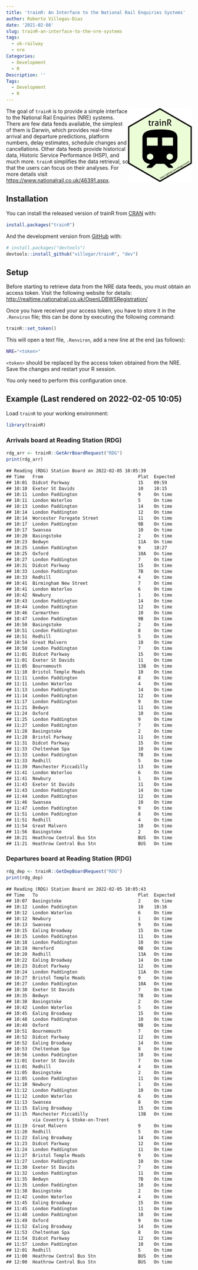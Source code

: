```yaml
---
title: 'trainR: An Interface to the National Rail Enquiries Systems'
author: Roberto Villegas-Diaz
date: '2021-02-08'
slug: trainR-an-interface-to-the-nre-systems
tags:
  - uk-railway
  - nre
Categories:
  - Development
  - R
Description: ''
Tags:
  - Development
  - R
---
```


<img src="https://raw.githubusercontent.com/villegar/trainR/main/inst/images/logo.png" alt="logo" align="right" height=200px/>

The goal of `trainR` is to provide a simple interface to the 
National Rail Enquiries (NRE) systems. There are few data feeds 
available, the simplest of them is Darwin, which provides real-time 
arrival and departure predictions, platform numbers, delay estimates, 
schedule changes and cancellations. Other data feeds provide historical 
data, Historic Service Performance (HSP), and much more. `trainR` 
simplifies the data retrieval, so that the users can focus on their 
analyses. For more details visit 
https://www.nationalrail.co.uk/46391.aspx.

## Installation

You can install the released version of trainR from [CRAN](https://CRAN.R-project.org) with:

``` r
install.packages("trainR")
```

And the development version from [GitHub](https://github.com/) with:

``` r
# install.packages("devtools")
devtools::install_github("villegar/trainR", "dev")
```

## Setup
Before starting to retrieve data from the NRE data feeds, you must obtain an access token. 
Visit the following website for details: http://realtime.nationalrail.co.uk/OpenLDBWSRegistration/

Once you have received your access token, you have to store it in the `.Renviron` file; this can be 
done by executing the following command:


```r
trainR::set_token()
```

This will open a text file, `.Renviron`, add a new line at the end (as follows):

```bash
NRE="<token>"
```

`<token>` should be replaced by the access token obtained from the NRE. Save the changes and restart 
your R session.

You only need to perform this configuration once.

## Example (Last rendered on 2022-02-05 10:05)

Load `trainR` to your working environment:

```r
library(trainR)
```

### Arrivals board at Reading Station (RDG)


```r
rdg_arr <- trainR::GetArrBoardRequest("RDG")
print(rdg_arr)
```

```
## Reading (RDG) Station Board on 2022-02-05 10:05:39
## Time   From                                    Plat  Expected
## 10:01  Didcot Parkway                          15    09:59
## 10:10  Exeter St Davids                        10    10:15
## 10:11  London Paddington                       9     On time
## 10:11  London Waterloo                         5     On time
## 10:13  London Paddington                       14    On time
## 10:14  London Paddington                       12    On time
## 10:14  Worcester Foregate Street               11    On time
## 10:17  London Paddington                       9B    On time
## 10:17  Swansea                                 10    On time
## 10:20  Basingstoke                             2     On time
## 10:23  Bedwyn                                  11A   On time
## 10:25  London Paddington                       9     10:27
## 10:25  Oxford                                  10A   On time
## 10:27  London Paddington                       7     On time
## 10:31  Didcot Parkway                          15    On time
## 10:33  London Paddington                       7B    On time
## 10:33  Redhill                                 4     On time
## 10:41  Birmingham New Street                   7     On time
## 10:41  London Waterloo                         6     On time
## 10:42  Newbury                                 1     On time
## 10:43  London Paddington                       14    On time
## 10:44  London Paddington                       12    On time
## 10:46  Carmarthen                              10    On time
## 10:47  London Paddington                       9B    On time
## 10:50  Basingstoke                             2     On time
## 10:51  London Paddington                       8     On time
## 10:51  Redhill                                 5     On time
## 10:54  Great Malvern                           10    On time
## 10:58  London Paddington                       7     On time
## 11:01  Didcot Parkway                          15    On time
## 11:01  Exeter St Davids                        11    On time
## 11:05  Bournemouth                             13B   On time
## 11:10  Bristol Temple Meads                    10    On time
## 11:11  London Paddington                       8     On time
## 11:11  London Waterloo                         4     On time
## 11:13  London Paddington                       14    On time
## 11:14  London Paddington                       12    On time
## 11:17  London Paddington                       9     On time
## 11:21  Bedwyn                                  11    On time
## 11:24  Oxford                                  10    On time
## 11:25  London Paddington                       9     On time
## 11:27  London Paddington                       7     On time
## 11:28  Basingstoke                             2     On time
## 11:28  Bristol Parkway                         11    On time
## 11:31  Didcot Parkway                          15    On time
## 11:33  Cheltenham Spa                          10    On time
## 11:33  London Paddington                       7B    On time
## 11:33  Redhill                                 5     On time
## 11:39  Manchester Piccadilly                   13    On time
## 11:41  London Waterloo                         6     On time
## 11:41  Newbury                                 1     On time
## 11:43  Exeter St Davids                        11    On time
## 11:43  London Paddington                       14    On time
## 11:44  London Paddington                       12    On time
## 11:46  Swansea                                 10    On time
## 11:47  London Paddington                       9     On time
## 11:51  London Paddington                       8     On time
## 11:51  Redhill                                 4     On time
## 11:54  Great Malvern                           10    On time
## 11:56  Basingstoke                             2     On time
## 10:21  Heathrow Central Bus Stn                BUS   On time
## 11:21  Heathrow Central Bus Stn                BUS   On time
```

### Departures board at Reading Station (RDG)


```r
rdg_dep <- trainR::GetDepBoardRequest("RDG")
print(rdg_dep)
```

```
## Reading (RDG) Station Board on 2022-02-05 10:05:43
## Time   To                                      Plat  Expected
## 10:07  Basingstoke                             2     On time
## 10:12  London Paddington                       10    10:16
## 10:12  London Waterloo                         6     On time
## 10:12  Newbury                                 1     On time
## 10:13  Swansea                                 9     On time
## 10:15  Ealing Broadway                         15    On time
## 10:15  London Paddington                       11    On time
## 10:18  London Paddington                       10    On time
## 10:19  Hereford                                9B    On time
## 10:20  Redhill                                 13A   On time
## 10:22  Ealing Broadway                         14    On time
## 10:23  Didcot Parkway                          12    On time
## 10:24  London Paddington                       11A   On time
## 10:27  Bristol Temple Meads                    9     On time
## 10:27  London Paddington                       10A   On time
## 10:30  Exeter St Davids                        7     On time
## 10:35  Bedwyn                                  7B    On time
## 10:38  Basingstoke                             2     On time
## 10:42  London Waterloo                         5     On time
## 10:45  Ealing Broadway                         15    On time
## 10:48  London Paddington                       10    On time
## 10:49  Oxford                                  9B    On time
## 10:51  Bournemouth                             7     On time
## 10:52  Didcot Parkway                          12    On time
## 10:52  Ealing Broadway                         14    On time
## 10:53  Cheltenham Spa                          8     On time
## 10:56  London Paddington                       10    On time
## 11:01  Exeter St Davids                        7     On time
## 11:01  Redhill                                 4     On time
## 11:05  Basingstoke                             2     On time
## 11:05  London Paddington                       11    On time
## 11:10  Newbury                                 1     On time
## 11:12  London Paddington                       10    On time
## 11:12  London Waterloo                         6     On time
## 11:13  Swansea                                 8     On time
## 11:15  Ealing Broadway                         15    On time
## 11:15  Manchester Piccadilly                   13B   On time
##        via Coventry & Stoke-on-Trent           
## 11:19  Great Malvern                           9     On time
## 11:20  Redhill                                 5     On time
## 11:22  Ealing Broadway                         14    On time
## 11:23  Didcot Parkway                          12    On time
## 11:24  London Paddington                       11    On time
## 11:27  Bristol Temple Meads                    9     On time
## 11:27  London Paddington                       10    On time
## 11:30  Exeter St Davids                        7     On time
## 11:32  London Paddington                       11    On time
## 11:35  Bedwyn                                  7B    On time
## 11:35  London Paddington                       10    On time
## 11:38  Basingstoke                             2     On time
## 11:42  London Waterloo                         4     On time
## 11:45  Ealing Broadway                         15    On time
## 11:45  London Paddington                       11    On time
## 11:48  London Paddington                       10    On time
## 11:49  Oxford                                  9     On time
## 11:52  Ealing Broadway                         14    On time
## 11:53  Cheltenham Spa                          8     On time
## 11:54  Didcot Parkway                          12    On time
## 11:57  London Paddington                       10    On time
## 12:01  Redhill                                 5     On time
## 11:00  Heathrow Central Bus Stn                BUS   On time
## 12:00  Heathrow Central Bus Stn                BUS   On time
```
